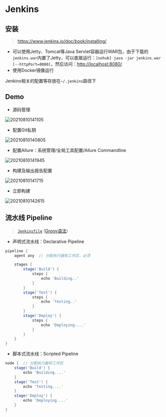 # Jenkins

## 安装

> <https://www.jenkins.io/doc/book/installing/>

- 可以使用Jetty、Tomcat等Java Servlet容器运行WAR包，由于下载的`jenkins.war`内置了Jetty，可以直接运行：`[nohub] java -jar jenkins.war [--httpPort=8080]`，然后访问：<http://localhost:8080/>
- 使用Docker镜像运行

Jenkins相关的配置等存放在`~/.jenkins`路径下

## Demo

- 源码管理

![20210810141105](http://image.zuoright.com/20210810141105.png)

- 配置Git私钥

![20210810140805](http://image.zuoright.com/20210810140805.png)

- 配置Allure：系统管理/全局工具配置/Allure Commandline

![20210810141945](http://image.zuoright.com/20210810141945.png)

- 构建及输出报告配置

![20210810141715](http://image.zuoright.com/20210810141715.png)

- 立即构建

![20210810142615](http://image.zuoright.com/20210810142615.png)

## 流水线 Pipeline

> [`Jenkinsfile`](https://www.jenkins.io/zh/doc/book/pipeline/jenkinsfile/) ([Groov语法](http://groovy-lang.org/))

- 声明式流水线：Declarative Pipeline

```groovy
pipeline {
    agent any  // 分配执行器和工作区，必须

    stages {
        stage('Build') {
            steps {
                echo 'Building..'
            }
        }
        stage('Test') {
            steps {
                echo 'Testing..'
            }
        }
        stage('Deploy') {
            steps {
                echo 'Deploying....'
            }
        }
    }
}
```

- 脚本式流水线：Scripted Pipeline

```groovy
node {  // 分配执行器和工作区
    stage('Build') {
        echo 'Building....'
    }
    stage('Test') {
        echo 'Testing....'
    }
    stage('Deploy') {
        echo 'Deploying....'
    }
}
```
